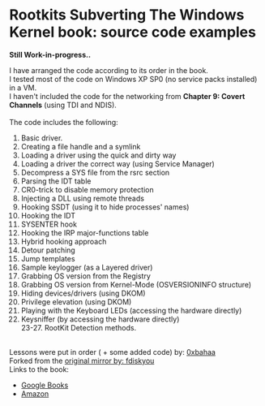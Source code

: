 # Rootkits Subverting The Windows Kernel book: source code examples

<b>Still Work-in-progress..</b>

I have arranged the code according to its order in the book.<br />
I tested most of the code on Windows XP SP0 (no service packs installed) in a VM.<br />
I haven't included the code for the networking from <b>Chapter 9: Covert Channels</b> (using TDI and NDIS).<br />
<br />
The code includes the following:<br />
1. Basic driver.
2. Creating a file handle and a symlink
3. Loading a driver using the quick and dirty way
4. Loading a driver the correct way (using Service Manager)
5. Decompress a SYS file from the rsrc section
6. Parsing the IDT table
7. CR0-trick to disable memory protection
8. Injecting a DLL using remote threads
9. Hooking SSDT (using it to hide processes' names)
10. Hooking the IDT
11. SYSENTER hook
12. Hooking the IRP major-functions table
13. Hybrid hooking approach
14. Detour patching
15. Jump templates
16. Sample keylogger (as a Layered driver)
17. Grabbing OS version from the Registry
18. Grabbing OS version from Kernel-Mode (OSVERSIONINFO structure)
19. Hiding devices/drivers (using DKOM)
20. Privilege elevation (using DKOM)
21. Playing with the Keyboard LEDs (accessing the hardware directly)
22. Keysniffer (by accessing the hardware directly)<br />
23-27. RootKit Detection methods.<br /><br />

Lessons were put in order ( + some added code) by: [0xbahaa](https://patch8.com)<br />
Forked from the [original mirror by: fdiskyou](https://github.com/fdiskyou/www.rootkit.com)<br />
Links to the book:
- [Google Books](https://books.google.com/books?id=fDxg1W3eT2gC)
- [Amazon](https://www.amazon.com/Rootkits-Subverting-Windows-Greg-Hoglund/dp/0321294319)

